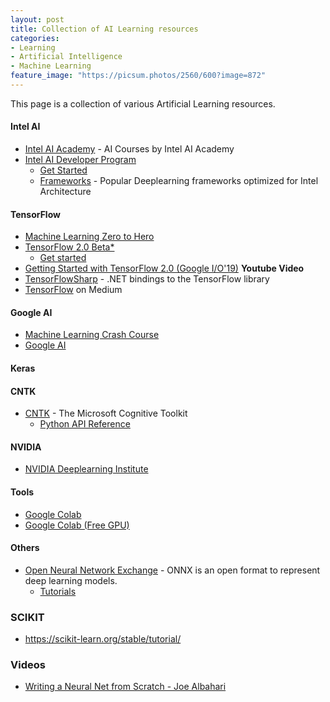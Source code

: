 ```yaml
---
layout: post
title: Collection of AI Learning resources
categories:
- Learning
- Artificial Intelligence
- Machine Learning
feature_image: "https://picsum.photos/2560/600?image=872"
---
```


This page is a collection of various Artificial Learning resources.

#### Intel AI
* [Intel AI Academy](https://software.intel.com/en-us/ai/courses) - AI Courses by Intel AI Academy
* [Intel AI Developer Program](https://software.intel.com/en-us/ai)
    * [Get Started](https://software.intel.com/en-us/ai/get-started)
    * [Frameworks](https://software.intel.com/en-us/frameworks) - Popular Deeplearning frameworks optimized for Intel Architecture

#### TensorFlow
* [Machine Learning Zero to Hero](https://www.youtube.com/watch?v=VwVg9jCtqaU)
* [TensorFlow 2.0 Beta*](https://www.tensorflow.org/beta)
    * [Get started](https://www.tensorflow.org/beta/tutorials/quickstart/beginner)
* [Getting Started with TensorFlow 2.0 (Google I/O'19)](https://www.youtube.com/watch?v=lEljKc9ZtU8&list=PLQY2H8rRoyvy2_vtWvCpQWM9GJXNTa5rV) **Youtube Video**
* [TensorFlowSharp](https://github.com/migueldeicaza/TensorFlowSharp) - .NET bindings to the TensorFlow library
* [TensorFlow](https://medium.com/tensorflow) on Medium
#### Google AI
* [Machine Learning Crash Course](https://developers.google.com/machine-learning/crash-course/)
* [Google AI](https://ai.google/education)

#### Keras


#### CNTK
* [CNTK](https://docs.microsoft.com/en-us/cognitive-toolkit/) - The Microsoft Cognitive Toolkit
    * [Python API Reference](https://www.cntk.ai/pythondocs/)
#### NVIDIA
* [NVIDIA Deeplearning Institute](https://www.nvidia.com/en-us/deep-learning-ai/education/)

#### Tools
* [Google Colab](https://colab.research.google.com/notebooks/welcome.ipynb)
* [Google Colab (Free GPU)](https://towardsdatascience.com/fast-ai-lesson-1-on-google-colab-free-gpu-d2af89f53604)

#### Others
* [Open Neural Network Exchange](https://onnx.ai/) - ONNX is an open format to represent deep learning models.
    * [Tutorials](https://github.com/onnx/tutorials)

### SCIKIT

* https://scikit-learn.org/stable/tutorial/


### Videos

* [Writing a Neural Net from Scratch - Joe Albahari](https://www.youtube.com/watch?v=YSPiKL-bkfI&list=PL03Lrmd9CiGe9QtFC8LRRqknzpKgcrWpe&index=15)